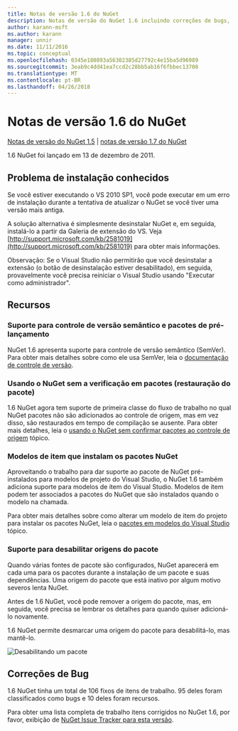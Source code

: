 ```yaml
---
title: Notas de versão 1.6 do NuGet
description: Notas de versão do NuGet 1.6 incluindo correções de bugs, problemas conhecidos, recursos adicionados e DCRs.
author: karann-msft
ms.author: karann
manager: unnir
ms.date: 11/11/2016
ms.topic: conceptual
ms.openlocfilehash: 0345e180893a56302385d27792c4e15ba5d96989
ms.sourcegitcommit: 3eab9c4dd41ea7ccd2c28bb5ab16f6fbbec13708
ms.translationtype: MT
ms.contentlocale: pt-BR
ms.lasthandoff: 04/26/2018
---
```

 # <a name="nuget-16-release-notes"></a>Notas de versão 1.6 do NuGet

[Notas de versão do NuGet 1.5](../release-notes/nuget-1.5.md) | [notas de versão 1.7 do NuGet](../release-notes/nuget-1.7.md)

1.6 NuGet foi lançado em 13 de dezembro de 2011.

## <a name="known-installation-issue"></a>Problema de instalação conhecidos
Se você estiver executando o VS 2010 SP1, você pode executar em um erro de instalação durante a tentativa de atualizar o NuGet se você tiver uma versão mais antiga.

A solução alternativa é simplesmente desinstalar NuGet e, em seguida, instalá-lo a partir da Galeria de extensão do VS.  Veja [http://support.microsoft.com/kb/2581019](http://support.microsoft.com/kb/2581019) para obter mais informações.

Observação: Se o Visual Studio não permitirão que você desinstalar a extensão (o botão de desinstalação estiver desabilitado), em seguida, provavelmente você precisa reiniciar o Visual Studio usando "Executar como administrador".

## <a name="features"></a>Recursos

### <a name="support-for-semantic-versioning-and-prerelease-packages"></a>Suporte para controle de versão semântico e pacotes de pré-lançamento
NuGet 1.6 apresenta suporte para controle de versão semântico (SemVer). Para obter mais detalhes sobre como ele usa SemVer, leia o [documentação de controle de versão](../create-packages/prerelease-packages.md).

### <a name="using-nuget-without-checking-in-packages-package-restore"></a>Usando o NuGet sem a verificação em pacotes (restauração do pacote)
1.6 NuGet agora tem suporte de primeira classe do fluxo de trabalho no qual NuGet pacotes não são adicionados ao controle de origem, mas em vez disso, são restaurados em tempo de compilação se ausente. Para obter mais detalhes, leia o [usando o NuGet sem confirmar pacotes ao controle de origem](../consume-packages/packages-and-source-control.md) tópico.

### <a name="item-templates-that-install-nuget-packages"></a>Modelos de item que instalam os pacotes NuGet
Aproveitando o trabalho para dar suporte ao pacote de NuGet pré-instalados para modelos de projeto do Visual Studio, o NuGet 1.6 também adiciona suporte para modelos de item do Visual Studio. Modelos de item podem ter associados a pacotes do NuGet que são instalados quando o modelo na chamada.

Para obter mais detalhes sobre como alterar um modelo de item do projeto para instalar os pacotes NuGet, leia o [pacotes em modelos do Visual Studio](../visual-studio-extensibility/visual-studio-templates.md) tópico.

### <a name="support-for-disabling-package-sources"></a>Suporte para desabilitar origens do pacote
Quando várias fontes de pacote são configurados, NuGet aparecerá em cada uma para os pacotes durante a instalação de um pacote e suas dependências. Uma origem do pacote que está inativo por algum motivo severos lenta NuGet.

Antes de 1.6 NuGet, você pode remover a origem do pacote, mas, em seguida, você precisa se lembrar os detalhes para quando quiser adicioná-lo novamente.

1.6 NuGet permite desmarcar uma origem do pacote para desabilitá-lo, mas mantê-lo.

![Desabilitando um pacote](./media/package-source-with-disabled-source.png)

## <a name="bug-fixes"></a>Correções de Bug
1.6 NuGet tinha um total de 106 fixos de itens de trabalho. 95 deles foram classificados como bugs e 10 deles foram recursos.

Para obter uma lista completa de trabalho itens corrigidos no NuGet 1.6, por favor, exibição de [NuGet Issue Tracker para esta versão](http://nuget.codeplex.com/workitem/list/advanced?keyword=&status=Closed&type=All&priority=All&release=NuGet%201.6&assignedTo=All&component=All&sortField=Votes&sortDirection=Descending&page=0).
